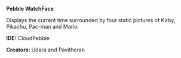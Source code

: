 <b> Pebble WatchFace </b>

Displays the current time surrounded by
four static pictures of Kirby, Pikachu, Pac-man and Mario.

<b>IDE:</b> CloudPebble

<b>Creators: </b> Udara and Pavitheran
